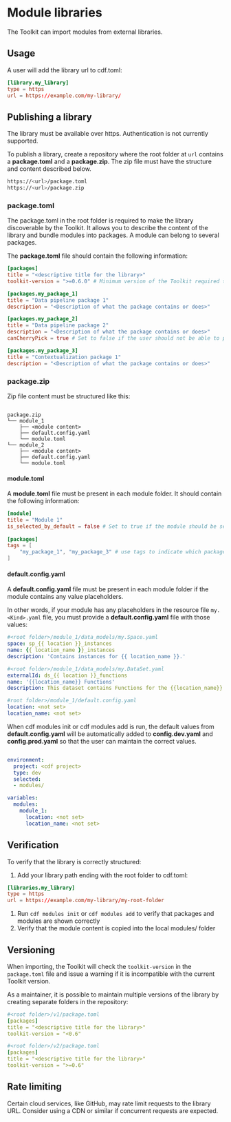 # Module libraries

The Toolkit can import modules from external libraries.

## Usage

A user will add the library url to cdf.toml:

```toml
[library.my_library]
type = https
url = https://example.com/my-library/
```

## Publishing a library

The library must be available over https. Authentication is not currently supported.

To publish a library, create a repository where the root folder at `url` contains
a **package.toml** and a **package.zip**. The zip file must have the structure
and content described below.

```sh
https://<url>/package.toml
https://<url>/package.zip
```

### package.toml

The package.toml in the root folder is required to make the library discoverable by the Toolkit. It allows you to describe
the content of the library and bundle modules into packages. A module can belong to several packages.

The **package.toml** file should contain the following information:

```toml
[packages]
title = "<descriptive title for the library>"
toolkit-version = ">=0.6.0" # Minimum version of the Toolkit required to use this library

[packages.my_package_1]
title = "Data pipeline package 1"
description = "<Description of what the package contains or does>"

[packages.my_package_2]
title = "Data pipeline package 2"
description = "<Description of what the package contains or does>"
canCherryPick = true # Set to false if the user should not be able to pick individual modules in this package

[packages.my_package_3]
title = "Contextualization package 1"
description = "<Description of what the package contains or does>"
```

### package.zip

Zip file content must be structured like this:

```shell

package.zip
└── module_1
    ├── <module content>
    ├── default.config.yaml
    └── module.toml
└── module_2
    ├── <module content>
    ├── default.config.yaml
    └── module.toml
```

#### module.toml

A **module.toml** file must be present in each module folder. It should contain the following information:

```toml
[module]
title = "Module 1"
is_selected_by_default = false # Set to true if the module should be selected by default when the user runs cdf modules init
 
[packages]
tags = [
    "my_package_1", "my_package_3" # use tags to indicate which packages the module should be available in
]
```

#### default.config.yaml

A **default.config.yaml** file must be present in each module folder if the module contains any value placeholders.

In other words, if your module has any placeholders in the resource file `my.<Kind>.yaml` file,
you must provide a **default.config.yaml** file with those values:

```yaml
#<root folder>/module_1/data_models/my.Space.yaml
space: sp_{{ location }}_instances
name: {{ location_name }}_instances
description: 'Contains instances for {{ location_name }}.'

#<root folder>/module_1/data_models/my.DataSet.yaml
externalId: ds_{{ location }}_functions
name: '{{location_name}} Functions'
description: This dataset contains Functions for the {{location_name}}.

#root folder>/module_1/default.config.yaml
location: <not set>
location_name: <not set>
```

When cdf modules init or cdf modules add is run, the default values from **default.config.yaml** will be automatically
added to **config.dev.yaml** and **config.prod.yaml** so that the user can maintain the correct values.

```yaml

environment:
  project: <cdf project>
  type: dev
  selected:
  - modules/

variables:
  modules:
    module_1:
      location: <not set>
      location_name: <not set>
```

## Verification

To verify that the library is correctly structured:

1. Add your library path ending with the root folder to cdf.toml:

```toml
[libraries.my_library]
type = https
url = https://example.com/my-library/my-root-folder
```

1. Run `cdf modules init` or `cdf modules add` to verify that packages and modules are shown correctly
1. Verify that the module content is copied into the local modules/ folder

## Versioning

When importing, the Toolkit will check the `toolkit-version` in the `package.toml` file and
issue a warning if it is incompatible with the current Toolkit version.

As a maintainer, it is possible to maintain multiple versions of the library by creating separate folders in the repository:

```yaml
#<root folder>/v1/package.toml
[packages]
title = "<descriptive title for the library>"
toolkit-version = "<0.6"

#<root folder>/v2/package.toml
[packages]
title = "<descriptive title for the library>"
toolkit-version = ">=0.6"
```

## Rate limiting

Certain cloud services, like GitHub, may rate limit requests to the library URL. Consider using a CDN or
similar if concurrent requests are expected.
